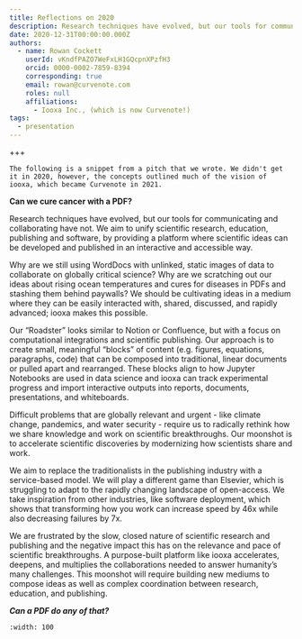 ```yaml
---
title: Reflections on 2020
description: Research techniques have evolved, but our tools for communicating and collaborating have not. Curvenote aims to unify scientific research, education, & publishing, by providing a platform where scientific ideas can be developed and published in an interactive and accessible way.
date: 2020-12-31T00:00:00.000Z
authors:
  - name: Rowan Cockett
    userId: vKndfPAZO7WeFxLH1GQcpnXPzfH3
    orcid: 0000-0002-7859-8394
    corresponding: true
    email: rowan@curvenote.com
    roles: null
    affiliations:
      - Iooxa Inc., (which is now Curvenote!)
tags:
  - presentation
---
```


+++

```{note}
The following is a snippet from a pitch that we wrote. We didn't get it in 2020, however, the concepts outlined much of the vision of iooxa, which became Curvenote in 2021.
```

**Can we cure cancer with a PDF?**

Research techniques have evolved, but our tools for communicating and collaborating have not. We aim to unify scientific research, education, publishing and software, by providing a platform where scientific ideas can be developed and published in an interactive and accessible way.

Why are we still using WordDocs with unlinked, static images of data to collaborate on globally critical science? Why are we scratching out our ideas about rising ocean temperatures and cures for diseases in PDFs and stashing them behind paywalls? We should be cultivating ideas in a medium where they can be easily interacted with, shared, discussed, and rapidly advanced; iooxa makes this possible.

Our “Roadster” looks similar to Notion or Confluence, but with a focus on computational integrations and scientific publishing. Our approach is to create small, meaningful “blocks” of content (e.g. figures, equations, paragraphs, code) that can be composed into traditional, linear documents or pulled apart and rearranged. These blocks align to how Jupyter Notebooks are used in data science and iooxa can track experimental progress and import interactive outputs into reports, documents, presentations, and whiteboards.

Difficult problems that are globally relevant and urgent - like climate change, pandemics, and water security - require us to radically rethink how we share knowledge and work on scientific breakthroughs. Our moonshot is to accelerate scientific discoveries by modernizing how scientists share and work.

We aim to replace the traditionalists in the publishing industry with a service-based model. We will play a different game than Elsevier, which is struggling to adapt to the rapidly changing landscape of open-access. We take inspiration from other industries, like software deployment, which shows that transforming how you work can increase speed by 46x while also decreasing failures by 7x.

We are frustrated by the slow, closed nature of scientific research and publishing and the negative impact this has on the relevance and pace of scientific breakthroughs. A purpose-built platform like iooxa accelerates, deepens, and multiplies the collaborations needed to answer humanity’s many challenges. This moonshot will require building new mediums to compose ideas as well as complex coordination between research, education, and publishing.

_**Can a PDF do any of that?**_

```{iframe} https://www.youtube-nocookie.com/embed/N0imbgUOzYY
:width: 100
```
